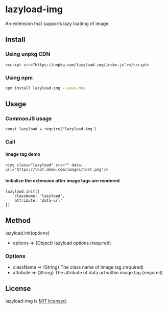 # lazyload-img
An extension that supports lazy loading of image.

## Install
### Using unpkg CDN
```
<script src="https://unpkg.com/lazyload-img/index.js"></script>
```

### Using npm
```bash
npm install lazyload-img --save-dev
```

## Usage

### CommonJS usage
```
const lazyload = require('lazyload-img')
```

### Call

#### Image tag demo
```
<img class="lazyload" src="" data-url="https://test.demo.com/images/test.png"/>
```
#### Initialize the extension after image tags are rendered
```
lazyload.init({
    className: 'lazyload',
    attribute: 'data-url'
})
```

## Method
lazyload.init(options)
- options => {Object} lazyload options.(required)

### Options
- className => {String} The class name of image tag.(required)
- attribute => {String} The attribute of data url within image tag.(required)

## License
lazyload-img is [MIT licensed](https://github.com/AmoyDreamer/lazyload-img/blob/master/LICENSE).
